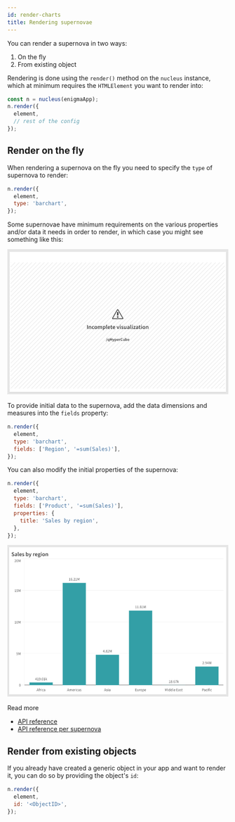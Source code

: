 ```yaml
---
id: render-charts
title: Rendering supernovae
---
```


You can render a supernova in two ways:

1. On the fly
1. From existing object

Rendering is done using the `render()` method on the `nucleus` instance, which at minimum requires the `HTMLElement` you want to render into:

```js
const n = nucleus(enigmaApp);
n.render({
  element,
  // rest of the config
});
```

## Render on the fly

When rendering a supernova on the fly you need to specify the `type` of supernova to render:

```js
n.render({
  element,
  type: 'barchart',
});
```

Some supernovae have minimum requirements on the various properties and/or data it needs in order to render, in which case you might see something like this:

![Incomplete supernova](assets/supernova-incomplete.png)

To provide initial data to the supernova, add the data dimensions and measures into the `fields` property:

```js
n.render({
  element,
  type: 'barchart',
  fields: ['Region', '=sum(Sales)'],
});
```

You can also modify the initial properties of the supernova:

```js
n.render({
  element,
  type: 'barchart',
  fields: ['Product', '=sum(Sales)'],
  properties: {
    title: 'Sales by region',
  },
});
```

![Supernova bar chart](assets/supernova-barchart.png)

Read more

- [API reference](./nucleus-reference#nucleusrendercfg)
- [API reference per supernova](#TODO)

## Render from existing objects

If you already have created a generic object in your app and want to render it, you can do so by providing the object's `id`:

```js
n.render({
  element,
  id: '<ObjectID>',
});
```
